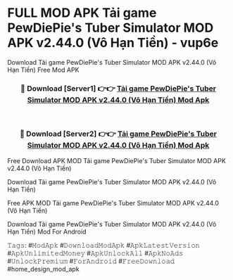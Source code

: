 # FULL MOD APK Tải game PewDiePie's Tuber Simulator MOD APK v2.44.0 (Vô Hạn Tiền) - vup6e
Download Tải game PewDiePie's Tuber Simulator MOD APK v2.44.0 (Vô Hạn Tiền) Free Mod APK

<div align="center">
<h3>🔴 Download [Server1] 👉👉 <a href="https://apk-comot.site?title=Tải_game_PewDiePie's_Tuber_Simulator_MOD_APK_v2.44.0_(Vô_Hạn_Tiền)">Tải game PewDiePie's Tuber Simulator MOD APK v2.44.0 (Vô Hạn Tiền) Mod Apk</a></h3><br>

<h3>🔴 Download [Server2] 👉👉 <a href="https://apk-comot.site?title=Tải_game_PewDiePie's_Tuber_Simulator_MOD_APK_v2.44.0_(Vô_Hạn_Tiền)">Tải game PewDiePie's Tuber Simulator MOD APK v2.44.0 (Vô Hạn Tiền) Mod Apk</a></h3>
</div>


Free Download APK MOD Tải game PewDiePie's Tuber Simulator MOD APK v2.44.0 (Vô Hạn Tiền)

Download Tải game PewDiePie's Tuber Simulator MOD APK v2.44.0 (Vô Hạn Tiền) 

Free APK MOD Tải game PewDiePie's Tuber Simulator MOD APK v2.44.0 (Vô Hạn Tiền) 

Download Tải game PewDiePie's Tuber Simulator MOD APK v2.44.0 (Vô Hạn Tiền) Mod For Android

𝚃𝚊𝚐𝚜: #𝙼𝚘𝚍𝙰𝚙𝚔 #𝙳𝚘𝚠𝚗𝚕𝚘𝚊𝚍𝙼𝚘𝚍𝙰𝚙𝚔 #𝙰𝚙𝚔𝙻𝚊𝚝𝚎𝚜𝚝𝚅𝚎𝚛𝚜𝚒𝚘𝚗 #𝙰𝚙𝚔𝚄𝚗𝚕𝚒𝚖𝚒𝚝𝚎𝚍𝙼𝚘𝚗𝚎𝚢 #𝙰𝚙𝚔𝚄𝚗𝚕𝚘𝚌𝚔𝙰𝚕𝚕 #𝙰𝚙𝚔𝙽𝚘𝙰𝚍𝚜 #𝚄𝚗𝚕𝚘𝚌𝚔𝙿𝚛𝚎𝚖𝚒𝚞𝚖 #𝙵𝚘𝚛𝙰𝚗𝚍𝚛𝚘𝚒𝚍 #𝙵𝚛𝚎𝚎𝙳𝚘𝚠𝚗𝚕𝚘𝚊𝚍 #home_design_mod_apk